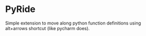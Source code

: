 # PyRide
Simple extension to move along python function definitions using alt+arrows shortcut (like pycharm does).
